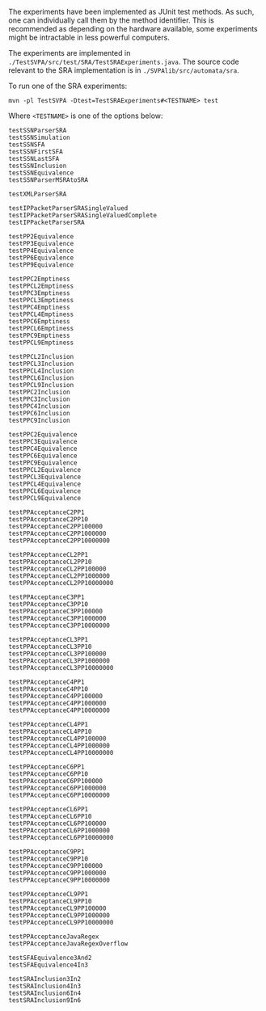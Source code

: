 The experiments have been implemented as JUnit test methods. As such, one can individually call them by the method identifier.
This is recommended as depending on the hardware available, some experiments might be intractable in less powerful computers.

The experiments are implemented in `./TestSVPA/src/test/SRA/TestSRAExperiments.java`.
The source code relevant to the SRA implementation is in `./SVPAlib/src/automata/sra`.


To run one of the SRA experiments:
```
mvn -pl TestSVPA -Dtest=TestSRAExperiments#<TESTNAME> test
```

Where `<TESTNAME>` is one of the options below:

```
testSSNParserSRA
testSSNSimulation
testSSNSFA
testSSNFirstSFA
testSSNLastSFA
testSSNInclusion
testSSNEquivalence
testSSNParserMSRAtoSRA

testXMLParserSRA

testIPPacketParserSRASingleValued
testIPPacketParserSRASingleValuedComplete
testIPPacketParserSRA

testPP2Equivalence
testPP3Equivalence
testPP4Equivalence
testPP6Equivalence
testPP9Equivalence

testPPC2Emptiness
testPPCL2Emptiness
testPPC3Emptiness
testPPCL3Emptiness
testPPC4Emptiness
testPPCL4Emptiness
testPPC6Emptiness
testPPCL6Emptiness
testPPC9Emptiness
testPPCL9Emptiness

testPPCL2Inclusion
testPPCL3Inclusion
testPPCL4Inclusion
testPPCL6Inclusion
testPPCL9Inclusion
testPPC2Inclusion
testPPC3Inclusion
testPPC4Inclusion
testPPC6Inclusion
testPPC9Inclusion

testPPC2Equivalence
testPPC3Equivalence
testPPC4Equivalence
testPPC6Equivalence
testPPC9Equivalence
testPPCL2Equivalence
testPPCL3Equivalence
testPPCL4Equivalence
testPPCL6Equivalence
testPPCL9Equivalence

testPPAcceptanceC2PP1
testPPAcceptanceC2PP10
testPPAcceptanceC2PP100000
testPPAcceptanceC2PP1000000
testPPAcceptanceC2PP10000000

testPPAcceptanceCL2PP1
testPPAcceptanceCL2PP10
testPPAcceptanceCL2PP100000
testPPAcceptanceCL2PP1000000
testPPAcceptanceCL2PP10000000

testPPAcceptanceC3PP1
testPPAcceptanceC3PP10
testPPAcceptanceC3PP100000
testPPAcceptanceC3PP1000000
testPPAcceptanceC3PP10000000

testPPAcceptanceCL3PP1
testPPAcceptanceCL3PP10
testPPAcceptanceCL3PP100000
testPPAcceptanceCL3PP1000000
testPPAcceptanceCL3PP10000000

testPPAcceptanceC4PP1
testPPAcceptanceC4PP10
testPPAcceptanceC4PP100000
testPPAcceptanceC4PP1000000
testPPAcceptanceC4PP10000000

testPPAcceptanceCL4PP1
testPPAcceptanceCL4PP10
testPPAcceptanceCL4PP100000
testPPAcceptanceCL4PP1000000
testPPAcceptanceCL4PP10000000

testPPAcceptanceC6PP1
testPPAcceptanceC6PP10
testPPAcceptanceC6PP100000
testPPAcceptanceC6PP1000000
testPPAcceptanceC6PP10000000

testPPAcceptanceCL6PP1
testPPAcceptanceCL6PP10
testPPAcceptanceCL6PP100000
testPPAcceptanceCL6PP1000000
testPPAcceptanceCL6PP10000000

testPPAcceptanceC9PP1
testPPAcceptanceC9PP10
testPPAcceptanceC9PP100000
testPPAcceptanceC9PP1000000
testPPAcceptanceC9PP10000000

testPPAcceptanceCL9PP1
testPPAcceptanceCL9PP10
testPPAcceptanceCL9PP100000
testPPAcceptanceCL9PP1000000
testPPAcceptanceCL9PP10000000

testPPAcceptanceJavaRegex
testPPAcceptanceJavaRegexOverflow

testSFAEquivalence3And2
testSFAEquivalence4In3

testSRAInclusion3In2
testSRAInclusion4In3
testSRAInclusion6In4
testSRAInclusion9In6
```
